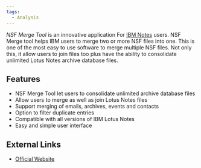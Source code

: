 ```yaml
---
tags:
  - Analysis
---
```

*NSF Merge Tool* is an innovative application For [IBM
Notes](https://en.wikipedia.org/wiki/IBM_Notes) users. NSF Merge tool
helps IBM users to merge two or more NSF files into one. This is one of
the most easy to use software to merge multiple NSF files. Not only
this, it allow users to join files too plus have the ability to
consolidate unlimited Lotus Notes archive database files.

## Features

- NSF Merge Tool let users to consolidate unlimited archive database
  files
- Allow users to merge as well as join Lotus Notes files
- Support merging of emails, archives, events and contacts
- Option to filter duplicate entries
- Compatible with all versions of IBM Lotus Notes
- Easy and simple user interface

## External Links

* [Official Website](https://sysinfotools.com/recovery/merge-nsf-files.php)
